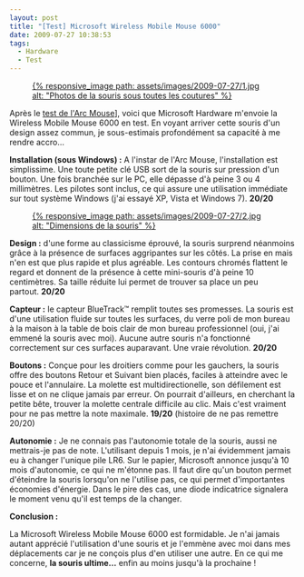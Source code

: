 ```yaml
---
layout: post
title: "[Test] Microsoft Wireless Mobile Mouse 6000"
date: 2009-07-27 10:38:53
tags:
  - Hardware
  - Test
---
```


<figure>
<a data-featherlight="image" href="/assets/images/2009-07-27/1.jpg" title="Voir en plus grand">
      {% responsive_image path: assets/images/2009-07-27/1.jpg alt: "Photos de la souris sous toutes les coutures" %}
  </a>
</figure>

Après le [test de l'Arc Mouse](//borisschapira.com/2009/02/microsoft-arc-mouse-avis-personnel/)], voici que Microsoft Hardware m'envoie la Wireless Mobile Mouse 6000 en test. En voyant arriver cette souris d'un design assez commun, je sous-estimais profondément sa capacité à me rendre accro…

**Installation (sous Windows)&nbsp;:** A l'instar de l'Arc Mouse, l'installation est simplissime. Une toute petite clé USB sort de la souris sur pression d'un bouton. Une fois branchée sur le PC, elle dépasse d'à peine 3 ou 4 millimètres. Les pilotes sont inclus, ce qui assure une utilisation immédiate sur tout système Windows (j'ai essayé XP, Vista et Windows 7). **20/20**

<figure>
  <a data-featherlight="image" href="/assets/images/2009-07-27/2.jpg" title="Voir en plus grand">
      {% responsive_image path: assets/images/2009-07-27/2.jpg alt: "Dimensions de la souris" %}
  </a>
</figure>

**Design :** d'une forme au classicisme éprouvé, la souris surprend néanmoins grâce à la présence de surfaces aggripantes sur les côtés. La prise en mais n'en est que plus rapide et plus agréable. Les contours chromés flattent le regard et donnent de la présence à cette mini-souris d'à peine 10 centimètres. Sa taille réduite lui permet de trouver sa place un peu partout. **20/20**

**Capteur&nbsp;:** le capteur BlueTrack™ remplit toutes ses promesses. La souris est d'une utilisation fluide sur toutes les surfaces, du verre poli de mon bureau à la maison à la table de bois clair de mon bureau professionnel (oui, j'ai emmené la souris avec moi). Aucune autre souris n'a fonctionné correctement sur ces surfaces auparavant. Une vraie révolution. **20/20**

**Boutons&nbsp;:** Conçue pour les droitiers comme pour les gauchers, la souris offre des boutons Retour et Suivant bien placés, faciles à atteindre avec le pouce et l'annulaire. La molette est multidirectionelle, son défilement est lisse et on ne clique jamais par erreur. On pourrait d'ailleurs, en cherchant la petite bête, trouver la molette centrale difficile au clic. Mais c'est vraiment pour ne pas mettre la note maximale. **19/20** (histoire de ne pas remettre 20/20)

**Autonomie&nbsp;:** Je ne connais pas l'autonomie totale de la souris, aussi ne mettrais-je pas de note. L'utilisant depuis 1 mois, je n'ai évidemment jamais eu à changer l'unique pile LR6. Sur le papier, Microsoft annonce jusqu'à 10 mois d'autonomie, ce qui ne m'étonne pas. Il faut dire qu'un bouton permet d'éteindre la souris lorsqu'on ne l'utilise pas, ce qui permet d'importantes économies d'énergie. Dans le pire des cas, une diode indicatrice signalera le moment venu qu'il est temps de la changer.

**Conclusion&nbsp;:**

La Microsoft Wireless Mobile Mouse 6000 est formidable. Je n'ai jamais autant apprécié l'utilisation d'une souris et je l'emmène avec moi dans mes déplacements car je ne conçois plus d'en utiliser une autre. En ce qui me concerne, **la souris ultime…** enfin au moins jusqu'à la prochaine&nbsp;!
